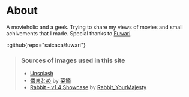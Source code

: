 # About
A movieholic and a geek. Trying to share my views of movies and small achivements that I made. Special thanks to [Fuwari](https://github.com/saicaca/fuwari).

::github{repo="saicaca/fuwari"}

> ### Sources of images used in this site
> - [Unsplash](https://unsplash.com/)
> - [燐まとめ](https://www.pixiv.net/artworks/120215036) by [菜摘](https://www.pixiv.net/users/82089098)
> - [Rabbit - v1.4 Showcase](https://civitai.com/posts/586908) by [Rabbit_YourMajesty](https://civitai.com/user/Rabbit_YourMajesty)
